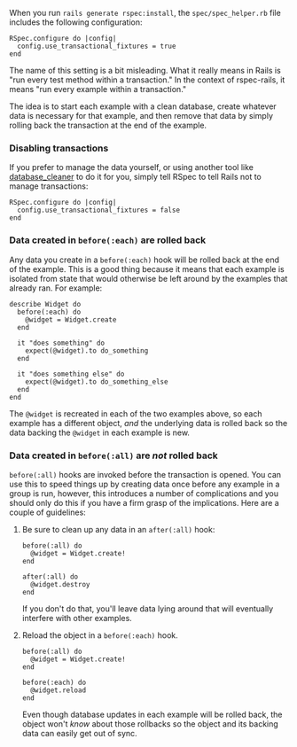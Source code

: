 When you run `rails generate rspec:install`, the `spec/spec_helper.rb` file
includes the following configuration:

    RSpec.configure do |config|
      config.use_transactional_fixtures = true
    end

The name of this setting is a bit misleading. What it really means in Rails
is "run every test method within a transaction." In the context of rspec-rails,
it means "run every example within a transaction."

The idea is to start each example with a clean database, create whatever data
is necessary for that example, and then remove that data by simply rolling back
the transaction at the end of the example.

### Disabling transactions

If you prefer to manage the data yourself, or using another tool like
[database_cleaner](https://github.com/bmabey/database_cleaner) to do it for you,
simply tell RSpec to tell Rails not to manage transactions:

    RSpec.configure do |config|
      config.use_transactional_fixtures = false
    end

### Data created in `before(:each)` are rolled back

Any data you create in a `before(:each)` hook will be rolled back at the end of
the example. This is a good thing because it means that each example is
isolated from state that would otherwise be left around by the examples that
already ran. For example:

    describe Widget do
      before(:each) do
        @widget = Widget.create
      end

      it "does something" do
        expect(@widget).to do_something
      end
        
      it "does something else" do
        expect(@widget).to do_something_else
      end
    end

The `@widget` is recreated in each of the two examples above, so each example
has a different object, _and_ the underlying data is rolled back so the data
backing the `@widget` in each example is new.
        
### Data created in `before(:all)` are _not_ rolled back

`before(:all)` hooks are invoked before the transaction is opened. You can use
this to speed things up by creating data once before any example in a group is
run, however, this introduces a number of complications and you should only do
this if you have a firm grasp of the implications. Here are a couple of
guidelines:

1.  Be sure to clean up any data in an `after(:all)` hook:

        before(:all) do
          @widget = Widget.create!
        end

        after(:all) do
          @widget.destroy
        end

    If you don't do that, you'll leave data lying around that will eventually
    interfere with other examples.

2.  Reload the object in a `before(:each)` hook.

        before(:all) do
          @widget = Widget.create!
        end

        before(:each) do
          @widget.reload
        end

      Even though database updates in each example will be rolled back, the
      object won't _know_ about those rollbacks so the object and its backing
      data can easily get out of sync.
